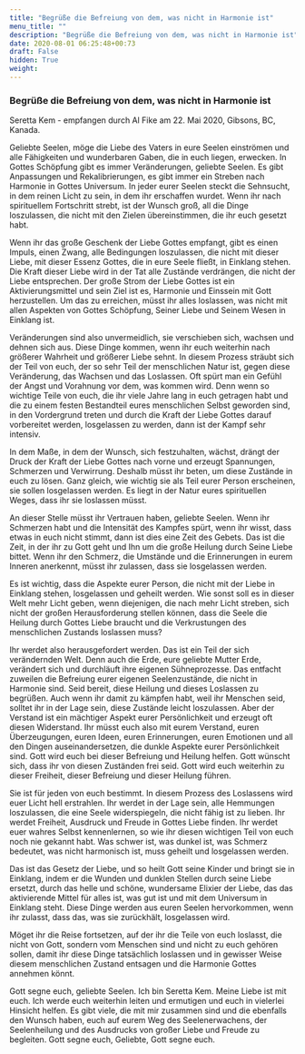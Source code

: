 ```yaml
---
title: "Begrüße die Befreiung von dem, was nicht in Harmonie ist"
menu_title: ""
description: "Begrüße die Befreiung von dem, was nicht in Harmonie ist"
date: 2020-08-01 06:25:48+00:73
draft: False
hidden: True
weight:
---
```

### Begrüße die Befreiung von dem, was nicht in Harmonie ist

Seretta Kem - empfangen durch Al Fike am 22. Mai 2020, Gibsons, BC, Kanada.

Geliebte Seelen, möge die Liebe des Vaters in eure Seelen einströmen und alle Fähigkeiten und wunderbaren Gaben, die in euch liegen, erwecken. In Gottes Schöpfung gibt es immer Veränderungen, geliebte Seelen. Es gibt Anpassungen und Rekalibrierungen, es gibt immer ein Streben nach Harmonie in Gottes Universum. In jeder eurer Seelen steckt die Sehnsucht, in dem reinen Licht zu sein, in dem ihr erschaffen wurdet. Wenn ihr nach spirituellem Fortschritt strebt, ist der Wunsch groß, all die Dinge loszulassen, die nicht mit den Zielen übereinstimmen, die ihr euch gesetzt habt.

Wenn ihr das große Geschenk der Liebe Gottes empfangt, gibt es einen Impuls, einen Zwang, alle Bedingungen loszulassen, die nicht mit dieser Liebe, mit dieser Essenz Gottes, die in eure Seele fließt, in Einklang stehen. Die Kraft dieser Liebe wird in der Tat alle Zustände verdrängen, die nicht der Liebe entsprechen. Der große Strom der Liebe Gottes ist ein Aktivierungsmittel und sein Ziel ist es, Harmonie und Einssein mit Gott herzustellen. Um das zu erreichen, müsst ihr alles loslassen, was nicht mit allen Aspekten von Gottes Schöpfung, Seiner Liebe und Seinem Wesen in Einklang ist.

Veränderungen sind also unvermeidlich, sie verschieben sich, wachsen und dehnen sich aus. Diese Dinge kommen, wenn ihr euch weiterhin nach größerer Wahrheit und größerer Liebe sehnt. In diesem Prozess sträubt sich der Teil von euch, der so sehr Teil der menschlichen Natur ist, gegen diese Veränderung, das Wachsen und das Loslassen. Oft spürt man ein Gefühl der Angst und Vorahnung vor dem, was kommen wird. Denn wenn so wichtige Teile von euch, die ihr viele Jahre lang in euch getragen habt und die zu einem festen Bestandteil eures menschlichen Selbst geworden sind, in den Vordergrund treten und durch die Kraft der Liebe Gottes darauf vorbereitet werden, losgelassen zu werden, dann ist der Kampf sehr intensiv.

In dem Maße, in dem der Wunsch, sich festzuhalten, wächst, drängt der Druck der Kraft der Liebe Gottes nach vorne und erzeugt Spannungen, Schmerzen und Verwirrung. Deshalb müsst ihr beten, um diese Zustände in euch zu lösen. Ganz gleich, wie wichtig sie als Teil eurer Person erscheinen, sie sollen losgelassen werden. Es liegt in der Natur eures spirituellen Weges, dass ihr sie loslassen müsst.

An dieser Stelle müsst ihr Vertrauen haben, geliebte Seelen. Wenn ihr Schmerzen habt und die Intensität des Kampfes spürt, wenn ihr wisst, dass etwas in euch nicht stimmt, dann ist dies eine Zeit des Gebets. Das ist die Zeit, in der ihr zu Gott geht und Ihn um die große Heilung durch Seine Liebe bittet. Wenn ihr den Schmerz, die Umstände und die Erinnerungen in eurem Inneren anerkennt, müsst ihr zulassen, dass sie losgelassen werden.

Es ist wichtig, dass die Aspekte eurer Person, die nicht mit der Liebe in Einklang stehen, losgelassen und geheilt werden. Wie sonst soll es in dieser Welt mehr Licht geben, wenn diejenigen, die nach mehr Licht streben, sich nicht der großen Herausforderung stellen können, dass die Seele die Heilung durch Gottes Liebe braucht und die Verkrustungen des menschlichen Zustands loslassen muss?

Ihr werdet also herausgefordert werden. Das ist ein Teil der sich verändernden Welt. Denn auch die Erde, eure geliebte Mutter Erde, verändert sich und durchläuft ihre eigenen Sühneprozesse. Das entfacht zuweilen die Befreiung eurer eigenen Seelenzustände, die nicht in Harmonie sind. Seid bereit, diese Heilung und dieses Loslassen zu begrüßen. Auch wenn ihr damit zu kämpfen habt, weil ihr Menschen seid, solltet ihr in der Lage sein, diese Zustände leicht loszulassen. Aber der Verstand ist ein mächtiger Aspekt eurer Persönlichkeit und erzeugt oft diesen Widerstand. Ihr müsst euch also mit eurem Verstand, euren Überzeugungen, euren Ideen, euren Erinnerungen, euren Emotionen und all den Dingen auseinandersetzen, die dunkle Aspekte eurer Persönlichkeit sind. Gott wird euch bei dieser Befreiung und Heilung helfen. Gott wünscht sich, dass ihr von diesen Zuständen frei seid. Gott wird euch weiterhin zu dieser Freiheit, dieser Befreiung und dieser Heilung führen.

Sie ist für jeden von euch bestimmt. In diesem Prozess des Loslassens wird euer Licht hell erstrahlen. Ihr werdet in der Lage sein, alle Hemmungen loszulassen, die eine Seele widerspiegeln, die nicht fähig ist zu lieben. Ihr werdet Freiheit, Ausdruck und Freude in Gottes Liebe finden. Ihr werdet euer wahres Selbst kennenlernen, so wie ihr diesen wichtigen Teil von euch noch nie gekannt habt. Was schwer ist, was dunkel ist, was Schmerz bedeutet, was nicht harmonisch ist, muss geheilt und losgelassen werden.

Das ist das Gesetz der Liebe, und so heilt Gott seine Kinder und bringt sie in Einklang, indem er die Wunden und dunklen Stellen durch seine Liebe ersetzt, durch das helle und schöne, wundersame Elixier der Liebe, das das aktivierende Mittel für alles ist, was gut ist und mit dem Universum in Einklang steht. Diese Dinge werden aus euren Seelen hervorkommen, wenn ihr zulasst, dass das, was sie zurückhält, losgelassen wird.

Möget ihr die Reise fortsetzen, auf der ihr die Teile von euch loslasst, die nicht von Gott, sondern vom Menschen sind und nicht zu euch gehören sollen, damit ihr diese Dinge tatsächlich loslassen und in gewisser Weise diesem menschlichen Zustand entsagen und die Harmonie Gottes annehmen könnt.

Gott segne euch, geliebte Seelen. Ich bin Seretta Kem. Meine Liebe ist mit euch. Ich werde euch weiterhin leiten und ermutigen und euch in vielerlei Hinsicht helfen. Es gibt viele, die mit mir zusammen sind und die ebenfalls den Wunsch haben, euch auf eurem Weg des Seelenerwachens, der Seelenheilung und des Ausdrucks von großer Liebe und Freude zu begleiten. Gott segne euch, Geliebte, Gott segne euch.
